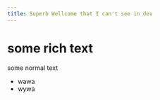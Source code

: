 ```yaml
---
title: Superb Wellcome that I can't see in dev
---
```

# some rich text

some normal text

* wawa
* wywa
